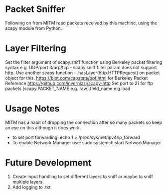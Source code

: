 # Packet Sniffer
Following on from MITM read packets received by this machine,
using the scapy module from Python.

# Layer Filtering
Set the filter argument of scapy.sniff function using Berkeley packet filtering
syntax e.g. UDP/port 3/arp/tcp - scapy.sniff filter param does not support http.
Use another scapy function - .hasLayer(http.HTTPRequest) on packet object for this.
https://biot.com/capstats/bpf.html for Berkeley Packet Reference
https://github.com/invernizzi/scapy-http
Set port to 21 for ftp packets
[scapy.PACKET_NAME e.g. raw].field_name e.g.load

# Usage Notes
MITM has a habit of dropping the connection after so many packets so keep an eye on this although
it does work. 
- to set port forwarding: echo 1 > /proc/sys/net/ipv4/ip_forward
- To enable Network Manager use: sudo systemctl start NetworkManager

# Future Development
1. Create input handling to set different layers to sniff
ar maybe to sniff multiple layers.
2. Add logging to .txt

